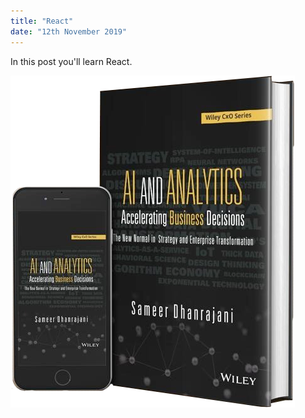 ```yaml
---
title: "React"
date: "12th November 2019"
---
```


In this post you'll learn React.

![card](./sameer-book.png)